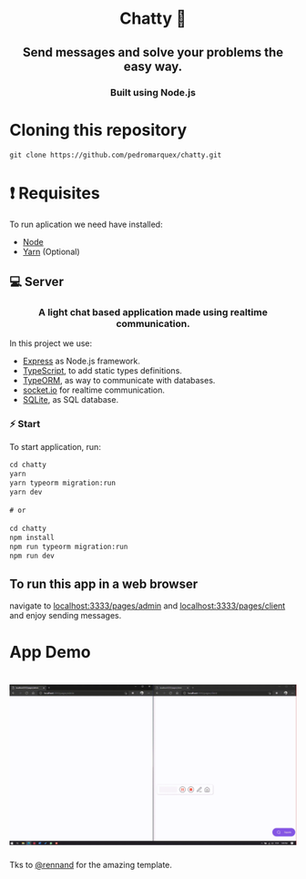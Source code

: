 <h1 align="center"> Chatty 📨 </h1>

<h2 align="center">
    Send messages and solve your problems the easy way.
</h2>

<h3 align="center">
  Built using Node.js
</h3>

# Cloning this repository

```
git clone https://github.com/pedromarquex/chatty.git
```

# ❗️ Requisites

To run aplication we need have installed:

- [Node](https://nodejs.org/en/)
- [Yarn](https://yarnpkg.com/lang/en/) (Optional)

## 💻 Server

<h3 align="center">
  A light chat based application made using realtime communication.
</h3>

<p>
  In this project we use:
</p>

- [Express](https://expressjs.com/) as Node.js framework.
- [TypeScript](https://www.typescriptlang.org/), to add static types definitions.
- [TypeORM](https://typeorm.io/), as way to communicate with databases.
- [socket.io](https://socket.io/) for realtime communication.
- [SQLite](https://www.sqlite.org/), as SQL database.

### ⚡️ Start

To start application, run:

```
cd chatty
yarn
yarn typeorm migration:run
yarn dev

# or

cd chatty
npm install
npm run typeorm migration:run
npm run dev
```
## To run this app in a web browser

navigate to [localhost:3333/pages/admin](localhost:3333/pages/admin) and [localhost:3333/pages/client](localhost:3333/pages/client) and enjoy sending messages.

# App Demo

<h1 align="center">
    <img alt = "The app" src = "./.github/application.gif" width = "700px" />
</h1>

Tks to [@rennand](https://github.com/rennand) for the amazing template.
